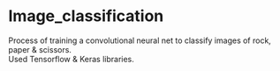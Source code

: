# Image_classification
Process of training a convolutional neural net to classify images of rock, paper & scissors.  
Used Tensorflow & Keras libraries.
